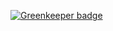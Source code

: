 
[![Greenkeeper badge](https://badges.greenkeeper.io/victorvuelma/laravel-canteen.svg)](https://greenkeeper.io/)

